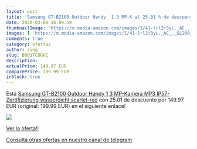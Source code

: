 ```yaml
---
layout: post
title: 'Samsung GT-B2100 Outdoor Handy  1 3 MP-K al 25.01 % de descuento'
date: 2020-03-06 16:09:59
thumbnailImage: 'https://m.media-amazon.com/images/I/41-lrl2+3yL._AC_._SL200_.jpg'
images: [ 'https://m.media-amazon.com/images/I/41-lrl2+3yL._AC_._SL200_.jpg' ]
comments: true
category: ofertas
author: ring
slug: B001TCUGKC
description:
actualPrice: 149.97 EUR
comparePrice: 199.99 EUR
inStock: true
---
```


Está [Samsung GT-B2100 Outdoor Handy  1 3 MP-Kamera  MP3  IP57-Zertifizierung  wasserdicht  scarlet-red](https://www.amazon.com/dp/B001TCUGKC/?tag=redken08-20) con 25.01 de descuento por 149.97 EUR (original: 199.99 EUR) en el siguiente enlace!

[![](https://m.media-amazon.com/images/I/41-lrl2+3yL._AC_._SL200_.jpg)](https://www.amazon.com/dp/B001TCUGKC/?tag=redken08-20)

[Ver la oferta!!](https://www.amazon.com/dp/B001TCUGKC/?tag=redken08-20)

[Consulta otras ofertas en nuestro canal de telegram](https://t.me/s/ofertas25)

